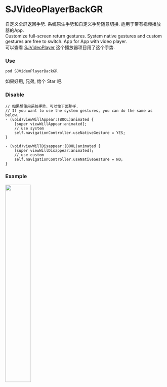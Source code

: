 # SJVideoPlayerBackGR
自定义全屏返回手势. 系统原生手势和自定义手势随意切换. 适用于带有视频播放器的App.    
Customize full-screen return gestures. System native gestures and custom gestures are free to switch. App for App with video player.    
可以查看 [SJVideoPlayer](https://github.com/changsanjiang/SJVideoPlayer) 这个播放器项目用了这个手势. 

### Use
```
pod SJVideoPlayerBackGR
```

如果好用, 兄弟, 给个 Star 吧.

### Disable 
```
// 如果想使用系统手势，可以像下面那样. 
// If you want to use the system gestures, you can do the same as below.
- (void)viewWillAppear:(BOOL)animated {
    [super viewWillAppear:animated];
    // use system 
    self.navigationController.useNativeGesture = YES;
}

- (void)viewWillDisappear:(BOOL)animated {
    [super viewWillDisappear:animated];
    // use custom 
    self.navigationController.useNativeGesture = NO;
}
```
### Example
<img src="https://github.com/changsanjiang/SJVideoPlayerBackGR/blob/master/SJBackGRProject/SJBackGRProject/GestrueSample.gif" width="40%">    



